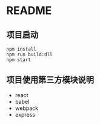 # README

## 项目启动

```
npm install
npm run build:dll
npm start
```

## 项目使用第三方模块说明

- react
- babel
- webpack
- express

